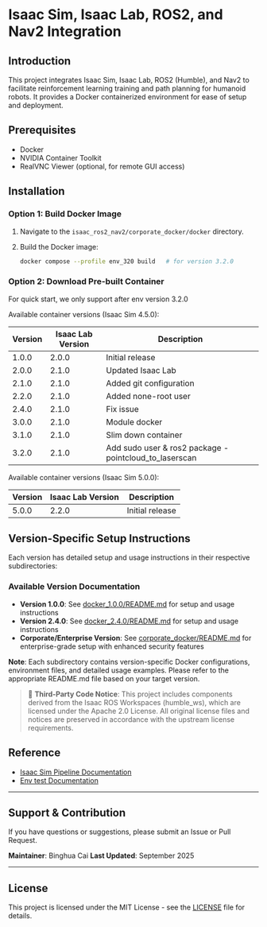 # Isaac Sim, Isaac Lab, ROS2, and Nav2 Integration

## Introduction

This project integrates Isaac Sim, Isaac Lab, ROS2 (Humble), and Nav2 to facilitate reinforcement learning training and path planning for humanoid robots. It provides a Docker containerized environment for ease of setup and deployment.

## Prerequisites

*   Docker
*   NVIDIA Container Toolkit
*   RealVNC Viewer (optional, for remote GUI access)

## Installation

### Option 1: Build Docker Image

1.  Navigate to the `isaac_ros2_nav2/corporate_docker/docker` directory.
2.  Build the Docker image:

    ```bash
    docker compose --profile env_320 build   # for version 3.2.0
    ```

### Option 2: Download Pre-built Container

For quick start, we only support after env version 3.2.0


Available container versions (Isaac Sim 4.5.0):

| Version | Isaac Lab Version | Description |
|---------|-------------------|-------------|
| 1.0.0   | 2.0.0            | Initial release |
| 2.0.0   | 2.1.0            | Updated Isaac Lab |
| 2.1.0   | 2.1.0            | Added git configuration |
| 2.2.0   | 2.1.0            | Added none-root user |
| 2.4.0   | 2.1.0            | Fix issue |
| 3.0.0   | 2.1.0            | Module docker |
| 3.1.0   | 2.1.0            | Slim down container |
| 3.2.0   | 2.1.0            | Add sudo user & ros2 package - pointcloud_to_laserscan|



Available container versions (Isaac Sim 5.0.0):

| Version | Isaac Lab Version | Description |
|---------|-------------------|-------------|
| 5.0.0   | 2.2.0            | Initial release |


## Version-Specific Setup Instructions

Each version has detailed setup and usage instructions in their respective subdirectories:

### Available Version Documentation

- **Version 1.0.0**: See [docker_1.0.0/README.md](docker_1.0.0/README.md) for setup and usage instructions
- **Version 2.4.0**: See [docker_2.4.0/README.md](docker_2.4.0/README.md) for setup and usage instructions  
- **Corporate/Enterprise Version**: See [corporate_docker/README.md](corporate_docker/README.md) for enterprise-grade setup with enhanced security features


**Note**: Each subdirectory contains version-specific Docker configurations, environment files, and detailed usage examples. Please refer to the appropriate README.md file based on your target version.

> 📄 **Third-Party Code Notice**: This project includes components derived from the Isaac ROS Workspaces (humble_ws), which are licensed under the Apache 2.0 License. All original license files and notices are preserved in accordance with the upstream license requirements.


## Reference
- [Isaac Sim Pipeline Documentation](https://hackmd.io/jbBMe9ykQ5-ySglpPR_OZg)
- [Env test Documentation](https://hackmd.io/@5iL7ddA_RuWVhFgwFXQa-g/HkRXOO9slg)

---

## Support & Contribution

If you have questions or suggestions, please submit an Issue or Pull Request.

**Maintainer**: Binghua Cai
**Last Updated**: September 2025

---


## License

This project is licensed under the MIT License - see the [LICENSE](LICENSE) file for details.



